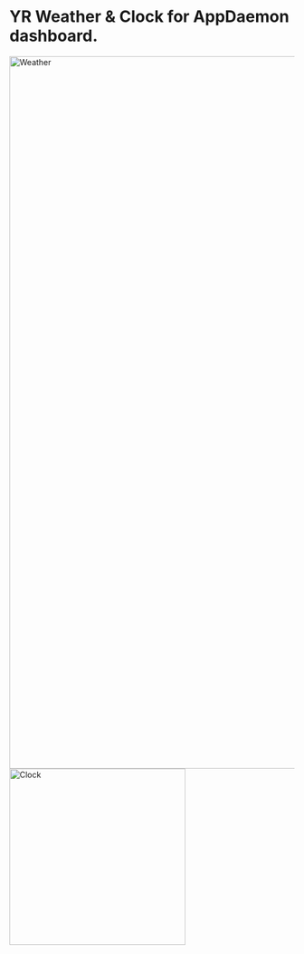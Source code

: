 # YR Weather & Clock for AppDaemon dashboard.
<img width="1257" alt="Weather" src="https://github.com/e6on/YR-Weather-Clock/assets/10757941/6932b19a-09e6-4ae1-826a-5f6e8ad66d1d">
<img width="311" alt="Clock" src="https://github.com/e6on/YR-Weather-Clock/assets/10757941/35cec812-f40e-483a-9dc1-2dbb8bb81459">
